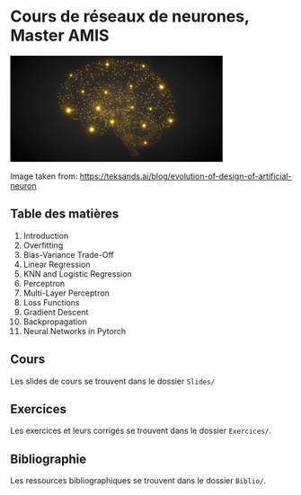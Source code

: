 # Cours de réseaux de neurones, Master AMIS

<img src="https://github.com/JeremCab/CourseNeuralNetworks/blob/main/image.png" width="75%"/>

Image taken from: https://teksands.ai/blog/evolution-of-design-of-artificial-neuron


## Table des matières

1.  Introduction
2.  Overfitting
3.  Bias-Variance Trade-Off
4.  Linear Regression
5.  KNN and Logistic Regression
6.  Perceptron
7.  Multi-Layer Perceptron
8.  Loss Functions
9.  Gradient Descent
10. Backpropagation
11. Neural Networks in Pytorch

## Cours

Les slides de cours se trouvent dans le dossier `Slides/`

## Exercices

Les exercices et leurs corrigés se trouvent dans le dossier `Exercices/`.

## Bibliographie

Les ressources bibliographiques se trouvent dans le dossier `Biblio/`.
